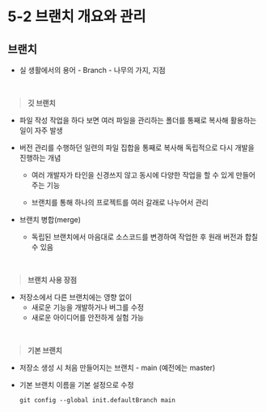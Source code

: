 # 5-2 브랜치 개요와 관리

## 브랜치

- 실 생활에서의 용어 - Branch - 나무의 가지, 지점

<br>

> **깃 브랜치**

- 파일 작성 작업을 하다 보면 여러 파일을 관리하는 폴더를 통째로 복사해 활용하는 일이 자주 발생

- 버전 관리를 수행하던 일련의 파일 집합을 통째로 복사해 독립적으로 다시 개발을 진행하는 개념

  - 여러 개발자가 타인을 신경쓰지 않고 동시에 다양한 작업을 할 수 있게 만들어 주는 기능

  - 브랜치를 통해 하나의 프로젝트를 여러 갈래로 나누어서 관리


- 브랜치 병합(merge)

  - 독립된 브랜치에서 마음대로 소스코드를 변경하여 작업한 후 원래 버전과 합칠 수 있음

<br>

> **브랜치 사용 장점**

- 저장소에서 다른 브랜치에는 영향 없이
  - 새로운 기능을 개발하거나 버그를 수정
  - 새로운 아이디어를 안전하게 실험 가능

<br>

> **기본 브랜치**

- 저장소 생성 시 처음 만들어지는 브랜치 - main (예전에는 master)

- 기본 브랜치 이름을 기본 설정으로 수정
  ```
  git config --global init.defaultBranch main
  ```

































